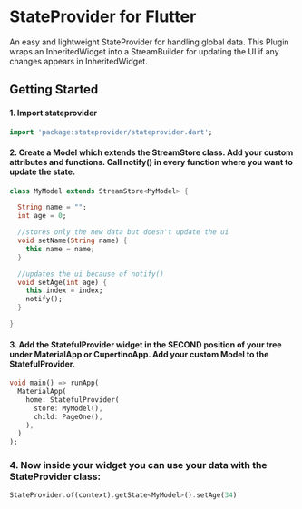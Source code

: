 # StateProvider for Flutter

An easy and lightweight StateProvider for handling global data. This Plugin wraps an InheritedWidget into a StreamBuilder for updating the UI if any changes appears in InheritedWidget.

## Getting Started


#### 1. Import stateprovider

```dart 
import 'package:stateprovider/stateprovider.dart';
```


#### 2. Create a Model which extends the StreamStore class. Add your custom attributes and functions. Call notify() in every function where you want to update the state.

```dart
class MyModel extends StreamStore<MyModel> {

  String name = "";
  int age = 0; 

  //stores only the new data but doesn't update the ui
  void setName(String name) {
    this.name = name;
  } 

  //updates the ui because of notify()
  void setAge(int age) {
    this.index = index;
    notify();
  }

}
```


#### 3. Add the StatefulProvider widget in the SECOND position of your tree under MaterialApp or CupertinoApp. Add your custom Model to the StatefulProvider.

```dart
void main() => runApp(
  MaterialApp(
    home: StatefulProvider(
      store: MyModel(),
      child: PageOne(),
    ),
  )
);
```


### 4. Now inside your widget you can use your data with the StateProvider class:

```dart
StateProvider.of(context).getState<MyModel>().setAge(34)
```




